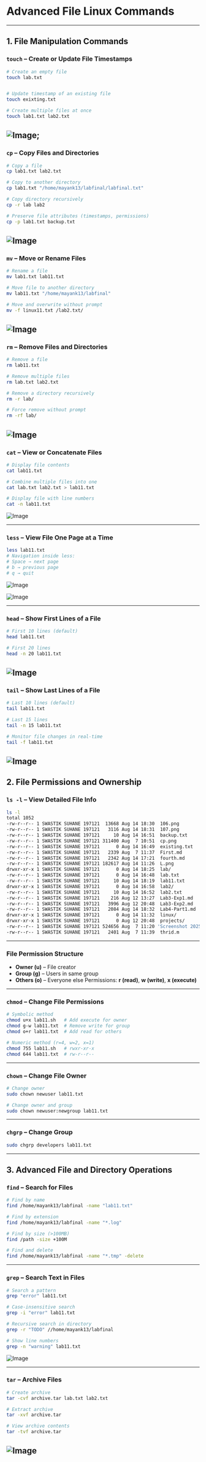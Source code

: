 # Advanced File Linux Commands

---

## **1. File Manipulation Commands**

### **`touch`** – Create or Update File Timestamps

```bash
# Create an empty file
touch lab.txt


# Update timestamp of an existing file
touch exixting.txt

# Create multiple files at once
touch lab1.txt lab2.txt

```
![Image](./touch1.png);
---

### **`cp`** – Copy Files and Directories

```bash
# Copy a file
cp lab1.txt lab2.txt

# Copy to another directory
cp lab1.txt "/home/mayank13/labfinal/labfinal.txt"

# Copy directory recursively
cp -r lab lab2

# Preserve file attributes (timestamps, permissions)
cp -p lab1.txt backup.txt
```
![Image](./cp.png)
---

### **`mv`** – Move or Rename Files

```bash
# Rename a file
mv lab1.txt lab11.txt

# Move file to another directory
mv lab11.txt "/home/mayank13/labfinal"

# Move and overwrite without prompt
mv -f linux11.txt /lab2.txt/
```
![Image](./mv.png)
---

### **`rm`** – Remove Files and Directories

```bash
# Remove a file
rm lab11.txt

# Remove multiple files
rm lab.txt lab2.txt

# Remove a directory recursively
rm -r lab/

# Force remove without prompt
rm -rf lab/
```
![Image](./rm.png)
---

### **`cat`** – View or Concatenate Files

```bash
# Display file contents
cat lab11.txt

# Combine multiple files into one
cat lab.txt lab2.txt > lab11.txt

# Display file with line numbers
cat -n lab11.txt
```
![Image](./cat.png)

---

### **`less`** – View File One Page at a Time

```bash
less lab11.txt
# Navigation inside less:
# Space → next page
# b → previous page
# q → quit
```
![Image](./less.png)

![Image](./less1.png)


---

### **`head`** – Show First Lines of a File

```bash
# First 10 lines (default)
head lab11.txt

# First 20 lines
head -n 20 lab11.txt
```
![Image](./head.png)
---

### **`tail`** – Show Last Lines of a File
```bash
# Last 10 lines (default)
tail lab11.txt

# Last 15 lines
tail -n 15 lab11.txt

# Monitor file changes in real-time
tail -f lab11.txt
```
![Image](./tail.png)
---
## **2. File Permissions and Ownership**

### **`ls -l`** – View Detailed File Info

```bash
ls -l
total 1052
-rw-r--r-- 1 SWASTIK SUHANE 197121  13668 Aug 14 18:30  106.png
-rw-r--r-- 1 SWASTIK SUHANE 197121   3116 Aug 14 18:31  107.png
-rw-r--r-- 1 SWASTIK SUHANE 197121     10 Aug 14 16:51  backup.txt
-rw-r--r-- 1 SWASTIK SUHANE 197121 311400 Aug  7 10:51  cp.png
-rw-r--r-- 1 SWASTIK SUHANE 197121      0 Aug 14 16:49  existing.txt
-rw-r--r-- 1 SWASTIK SUHANE 197121   2339 Aug  7 11:37  First.md
-rw-r--r-- 1 SWASTIK SUHANE 197121   2342 Aug 14 17:21  fourth.md
-rw-r--r-- 1 SWASTIK SUHANE 197121 182617 Aug 14 11:26  L.png
drwxr-xr-x 1 SWASTIK SUHANE 197121      0 Aug 14 18:25  lab/
-rw-r--r-- 1 SWASTIK SUHANE 197121      0 Aug 14 16:48  lab.txt
-rw-r--r-- 1 SWASTIK SUHANE 197121     10 Aug 14 18:19  lab11.txt
drwxr-xr-x 1 SWASTIK SUHANE 197121      0 Aug 14 16:58  lab2/
-rw-r--r-- 1 SWASTIK SUHANE 197121     10 Aug 14 16:52  lab2.txt
-rw-r--r-- 1 SWASTIK SUHANE 197121    216 Aug 12 13:27  Lab3-Exp1.md
-rw-r--r-- 1 SWASTIK SUHANE 197121   3996 Aug 12 20:48  Lab3-Exp2.md
-rw-r--r-- 1 SWASTIK SUHANE 197121   2084 Aug 14 18:32  Lab4-Part1.md
drwxr-xr-x 1 SWASTIK SUHANE 197121      0 Aug 14 11:32  linux/
drwxr-xr-x 1 SWASTIK SUHANE 197121      0 Aug 12 20:48  projects/
-rw-r--r-- 1 SWASTIK SUHANE 197121 524656 Aug  7 11:20 'Screenshot 2025-08-07 112023.png'
-rw-r--r-- 1 SWASTIK SUHANE 197121   2401 Aug  7 11:39  thrid.m
```

---

### **File Permission Structure**

* **Owner (u)** – File creator
* **Group (g)** – Users in same group
* **Others (o)** – Everyone else
  Permissions: **r (read)**, **w (write)**, **x (execute)**

---
### **`chmod`** – Change File Permissions

```bash
# Symbolic method
chmod u+x lab11.sh   # Add execute for owner
chmod g-w lab11.txt  # Remove write for group
chmod o+r lab11.txt  # Add read for others

# Numeric method (r=4, w=2, x=1)
chmod 755 lab11.sh   # rwxr-xr-x
chmod 644 lab11.txt  # rw-r--r--
```

---

### **`chown`** – Change File Owner

```bash
# Change owner
sudo chown newuser lab11.txt

# Change owner and group
sudo chown newuser:newgroup lab11.txt
```

---

### **`chgrp`** – Change Group

```bash
sudo chgrp developers lab11.txt
```

---

## **3. Advanced File and Directory Operations**

### **`find`** – Search for Files

```bash
# Find by name
find /home/mayank13/labfinal -name "lab11.txt"

# Find by extension
find /home/mayank13/labfinal -name "*.log"

# Find by size (>100MB)
find /path -size +100M

# Find and delete
find /home/mayank13/labfinal -name "*.tmp" -delete
```

---

### **`grep`** – Search Text in Files

```bash
# Search a pattern
grep "error" lab11.txt

# Case-insensitive search
grep -i "error" lab11.txt

# Recursive search in directory
grep -r "TODO" //home/mayank13/labfinal 

# Show line numbers
grep -n "warning" lab11.txt
```
![Image](./grep.png)

---

### **`tar`** – Archive Files

```bash
# Create archive
tar -cvf archive.tar lab.txt lab2.txt

# Extract archive
tar -xvf archive.tar

# View archive contents
tar -tvf archive.tar
```
![Image](./tar.png)
---













